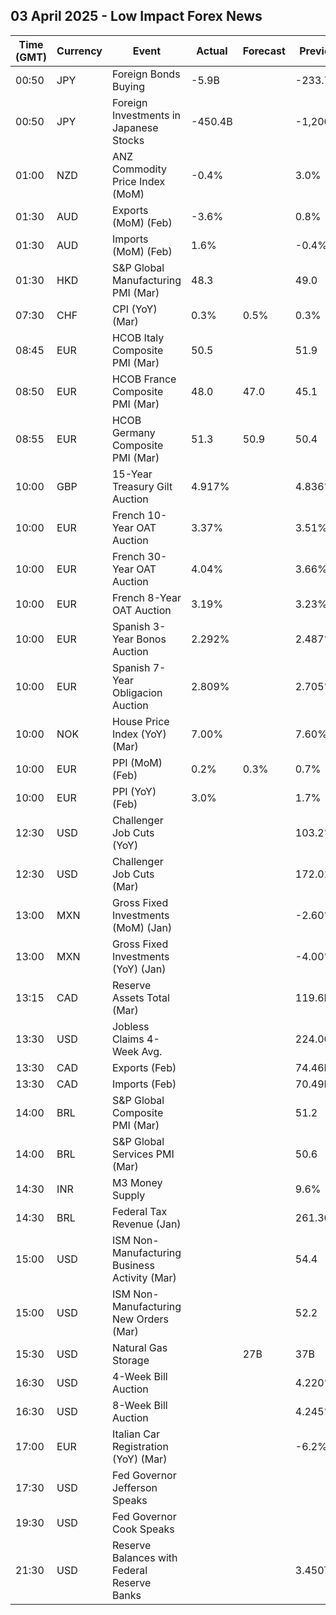 ## 03 April 2025 - Low Impact Forex News

| Time (GMT) | Currency | Event | Actual | Forecast | Previous |
|------|----------|-------|--------|----------|----------|
| 00:50 | JPY | Foreign Bonds Buying | -5.9B |  | -233.7B |
| 00:50 | JPY | Foreign Investments in Japanese Stocks | -450.4B |  | -1,200.6B |
| 01:00 | NZD | ANZ Commodity Price Index (MoM) | -0.4% |  | 3.0% |
| 01:30 | AUD | Exports (MoM) (Feb) | -3.6% |  | 0.8% |
| 01:30 | AUD | Imports (MoM) (Feb) | 1.6% |  | -0.4% |
| 01:30 | HKD | S&P Global Manufacturing PMI (Mar) | 48.3 |  | 49.0 |
| 07:30 | CHF | CPI (YoY) (Mar) | 0.3% | 0.5% | 0.3% |
| 08:45 | EUR | HCOB Italy Composite PMI (Mar) | 50.5 |  | 51.9 |
| 08:50 | EUR | HCOB France Composite PMI (Mar) | 48.0 | 47.0 | 45.1 |
| 08:55 | EUR | HCOB Germany Composite PMI (Mar) | 51.3 | 50.9 | 50.4 |
| 10:00 | GBP | 15-Year Treasury Gilt Auction | 4.917% |  | 4.836% |
| 10:00 | EUR | French 10-Year OAT Auction | 3.37% |  | 3.51% |
| 10:00 | EUR | French 30-Year OAT Auction | 4.04% |  | 3.66% |
| 10:00 | EUR | French 8-Year OAT Auction | 3.19% |  | 3.23% |
| 10:00 | EUR | Spanish 3-Year Bonos Auction | 2.292% |  | 2.487% |
| 10:00 | EUR | Spanish 7-Year Obligacion Auction | 2.809% |  | 2.705% |
| 10:00 | NOK | House Price Index (YoY) (Mar) | 7.00% |  | 7.60% |
| 10:00 | EUR | PPI (MoM) (Feb) | 0.2% | 0.3% | 0.7% |
| 10:00 | EUR | PPI (YoY) (Feb) | 3.0% |  | 1.7% |
| 12:30 | USD | Challenger Job Cuts (YoY) |  |  | 103.2% |
| 12:30 | USD | Challenger Job Cuts (Mar) |  |  | 172.017K |
| 13:00 | MXN | Gross Fixed Investments (MoM) (Jan) |  |  | -2.60% |
| 13:00 | MXN | Gross Fixed Investments (YoY) (Jan) |  |  | -4.00% |
| 13:15 | CAD | Reserve Assets Total (Mar) |  |  | 119.6B |
| 13:30 | USD | Jobless Claims 4-Week Avg. |  |  | 224.00K |
| 13:30 | CAD | Exports (Feb) |  |  | 74.46B |
| 13:30 | CAD | Imports (Feb) |  |  | 70.49B |
| 14:00 | BRL | S&P Global Composite PMI (Mar) |  |  | 51.2 |
| 14:00 | BRL | S&P Global Services PMI (Mar) |  |  | 50.6 |
| 14:30 | INR | M3 Money Supply |  |  | 9.6% |
| 14:30 | BRL | Federal Tax Revenue (Jan) |  |  | 261.30B |
| 15:00 | USD | ISM Non-Manufacturing Business Activity (Mar) |  |  | 54.4 |
| 15:00 | USD | ISM Non-Manufacturing New Orders (Mar) |  |  | 52.2 |
| 15:30 | USD | Natural Gas Storage |  | 27B | 37B |
| 16:30 | USD | 4-Week Bill Auction |  |  | 4.220% |
| 16:30 | USD | 8-Week Bill Auction |  |  | 4.245% |
| 17:00 | EUR | Italian Car Registration (YoY) (Mar) |  |  | -6.2% |
| 17:30 | USD | Fed Governor Jefferson Speaks |  |  |  |
| 19:30 | USD | Fed Governor Cook Speaks |  |  |  |
| 21:30 | USD | Reserve Balances with Federal Reserve Banks |  |  | 3.450T |
